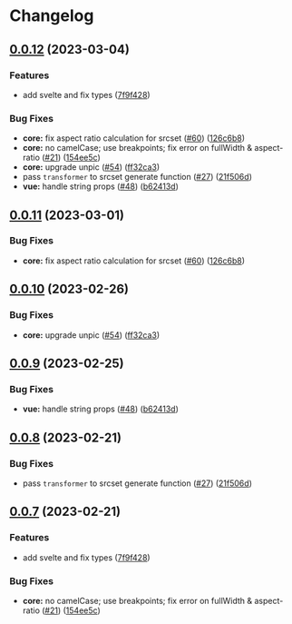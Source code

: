 # Changelog

## [0.0.12](https://github.com/LeanderG/unpic-img/compare/core-v0.0.11...core-v0.0.12) (2023-03-04)


### Features

* add svelte and fix types ([7f9f428](https://github.com/LeanderG/unpic-img/commit/7f9f428bd66226ea9a3ddefc8f5908b58c2bb7ac))


### Bug Fixes

* **core:** fix aspect ratio calculation for srcset ([#60](https://github.com/LeanderG/unpic-img/issues/60)) ([126c6b8](https://github.com/LeanderG/unpic-img/commit/126c6b8398109359be283d6f7e14d956a0fd06eb))
* **core:** no camelCase; use breakpoints; fix error on fullWidth & aspect-ratio ([#21](https://github.com/LeanderG/unpic-img/issues/21)) ([154ee5c](https://github.com/LeanderG/unpic-img/commit/154ee5cd7e7de264abcf673f98daabf607c5613c))
* **core:** upgrade unpic ([#54](https://github.com/LeanderG/unpic-img/issues/54)) ([ff32ca3](https://github.com/LeanderG/unpic-img/commit/ff32ca3748061311020204930d7500e9454560d4))
* pass `transformer` to srcset generate function ([#27](https://github.com/LeanderG/unpic-img/issues/27)) ([21f506d](https://github.com/LeanderG/unpic-img/commit/21f506d7737584f14faf2f82816c503cb7811019))
* **vue:** handle string props ([#48](https://github.com/LeanderG/unpic-img/issues/48)) ([b62413d](https://github.com/LeanderG/unpic-img/commit/b62413d5d3b6345b28d54568b42d7450c241318a))

## [0.0.11](https://github.com/ascorbic/unpic-img/compare/core-v0.0.10...core-v0.0.11) (2023-03-01)


### Bug Fixes

* **core:** fix aspect ratio calculation for srcset ([#60](https://github.com/ascorbic/unpic-img/issues/60)) ([126c6b8](https://github.com/ascorbic/unpic-img/commit/126c6b8398109359be283d6f7e14d956a0fd06eb))

## [0.0.10](https://github.com/ascorbic/unpic-img/compare/core-v0.0.9...core-v0.0.10) (2023-02-26)


### Bug Fixes

* **core:** upgrade unpic ([#54](https://github.com/ascorbic/unpic-img/issues/54)) ([ff32ca3](https://github.com/ascorbic/unpic-img/commit/ff32ca3748061311020204930d7500e9454560d4))

## [0.0.9](https://github.com/ascorbic/unpic-img/compare/core-v0.0.8...core-v0.0.9) (2023-02-25)


### Bug Fixes

* **vue:** handle string props ([#48](https://github.com/ascorbic/unpic-img/issues/48)) ([b62413d](https://github.com/ascorbic/unpic-img/commit/b62413d5d3b6345b28d54568b42d7450c241318a))

## [0.0.8](https://github.com/ascorbic/unpic-img/compare/core-v0.0.7...core-v0.0.8) (2023-02-21)


### Bug Fixes

* pass `transformer` to srcset generate function ([#27](https://github.com/ascorbic/unpic-img/issues/27)) ([21f506d](https://github.com/ascorbic/unpic-img/commit/21f506d7737584f14faf2f82816c503cb7811019))

## [0.0.7](https://github.com/ascorbic/unpic-img/compare/core-v0.0.6...core-v0.0.7) (2023-02-21)


### Features

* add svelte and fix types ([7f9f428](https://github.com/ascorbic/unpic-img/commit/7f9f428bd66226ea9a3ddefc8f5908b58c2bb7ac))


### Bug Fixes

* **core:** no camelCase; use breakpoints; fix error on fullWidth & aspect-ratio ([#21](https://github.com/ascorbic/unpic-img/issues/21)) ([154ee5c](https://github.com/ascorbic/unpic-img/commit/154ee5cd7e7de264abcf673f98daabf607c5613c))
